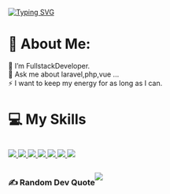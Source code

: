 [![Typing SVG](https://readme-typing-svg.demolab.com?font=Fira+Code&pause=1200&color=9A1CFF&random=false&width=435&lines=Hello+Im+Mohammad+Hosseinzadeh%F0%9F%99%8C%F0%9F%98%81;I'm+MidLevel+FullStack+Developer)](https://git.io/typing-svg)

# 💫 About Me:
🌱 I’m FullstackDeveloper.<br>💬 Ask me about laravel,php,vue ...<br>⚡ I want to keep my energy for as long as I can.


# 💻 My Skills

<div style="display: flex; align-items: flex-start; align: center">
<p align="center">
  <a href="https://skillicons.dev">
        <img src="https://skillicons.dev/icons?i=laravel" />
    <img src="https://skillicons.dev/icons?i=php" />
    <img src="https://skillicons.dev/icons?i=vue" />
    <img src="https://skillicons.dev/icons?i=pinia,js" />
    <img src="https://skillicons.dev/icons?i=mysql" />
    <img src="https://skillicons.dev/icons?i=redis" />
    <img src="https://skillicons.dev/icons?i=linux,git,docker" />
    
 
  </a>
</p>
</div>


<div style="display: flex; align-items: flex-center;" align="center" >


### ✍️ Random Dev Quote

![](https://quotes-github-readme.vercel.app/api?type=horizontal&theme=radical)


###

